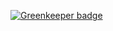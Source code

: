 
[![Greenkeeper badge](https://badges.greenkeeper.io/liuyuchenzh/webpack-life-cycle-plugin.svg)](https://greenkeeper.io/)
